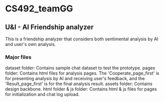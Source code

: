 # CS492_teamGG
## U&I - AI Friendship analyzer
This is a friendship analyzer that considers both sentimental analysis by AI and user's own analysis.

### Major files
dataset folder: Contains sample chat dataset to test the prototype.
pages folder: Contains html files for analysis pages. The 'Cooperate_page_first' is for presenting analysis by AI and receiving user's feedback, and the 'Result_page_first' is for the final analysis result.
assets folder: Contains design backbone.
html folder & js folder: Contains html & js files for pages for initialization and chat log upload.

